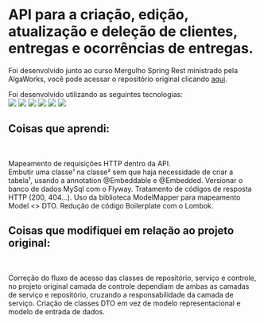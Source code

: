 # API para a criação, edição, atualização e deleção de clientes, entregas e ocorrências de entregas.

Foi desenvolvido junto ao curso Mergulho Spring Rest ministrado pela AlgaWorks, você pode acessar o repositório original clicando [aqui](https://github.com/algaworks/curso-mergulho-spring-rest).

Foi desenvolvido utilizando as seguintes tecnologias: <br>
<img src="https://img.shields.io/badge/Java-ED8B00?style=for-the-badge&logo=java&logoColor=white"/>
<img src="https://img.shields.io/badge/Spring-6DB33F?style=for-the-badge&logo=spring&logoColor=white"/>
<img src="https://img.shields.io/badge/MySQL-005C84?style=for-the-badge&logo=mysql&logoColor=white"/>
<img src="https://img.shields.io/badge/Postman-FF6C37?style=for-the-badge&logo=Postman&logoColor=white"/>
<img src="https://img.shields.io/badge/Lombok-ED8B00?color=red&style=for-the-badge&logo=lombok"/>
<img src="https://img.shields.io/badge/Flyway-ED8B00?color=blue&style=for-the-badge&logo=flyway"/>

## Coisas que aprendi:
<br>

Mapeamento de requisições HTTP dentro da API. <br/>
Embutir uma classe¹ na classe² sem que haja necessidade de criar a tabela¹, usando a annotation @Embeddable e @Embedded.
Versionar o banco de dados MySql com o Flyway.
Tratamento de códigos de resposta HTTP (200, 404...).
Uso da biblioteca ModelMapper para mapeamento Model <> DTO.
Redução de código Boilerplate com o Lombok.


## Coisas que modifiquei em relação ao projeto original: 
<br>

Correção do fluxo de acesso das classes de repositório, serviço e controle, no projeto original camada de controle dependiam de ambas as camadas de serviço e repositório, cruzando a responsabilidade da camada de serviço.
Criação de classes DTO em vez de modelo representacional e modelo de entrada de dados.
